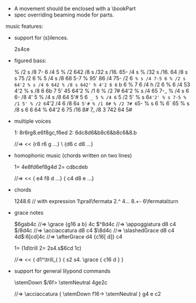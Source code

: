 - A movement should be enclosed with a \bookPart
- spec overriding beaming mode for parts.

music features:
- support for (s)ilences.

  2s4ce

- figured bass:

  % /2 s /8 7- 6 /4 5
  % /2 642 /8 s /32 s /16. 65- /4 s
  % /32 s /16. 64 /8 s s 75 /2 6
  % 5 /4 s /8 68 5-7
  % 95' 86 /4 75- /2 6`
  % s /4 7-5 6
  % /2 s 64'2
  % s /4 6 642
  % /8 s 642' h 4'2 6 6` b 6
  % 7 6 /4 h /2 6
  % 6 /4 53 4'2
  % s /8 6 6b 7 5' 45 64'2
  % /1 6
  % /2 7# 64'2
  % s /4 65 7-_
  % /4 s 6 6- /8 4' 5
  % /4 s /8 64 5'# 5 6` _ 5
  % /4 6` 5 /2 5'
  % s 6`4'2'
  % s 7-5
  % /1 5'
  % /2 6`4'2 /4 6 /8 6`4 5'#
  % /1 8#
  % /2 7# 6`5-
  % s 6
  % 6` 65 
  % s /8 s 6 6 64
  % 64'2 6 75 /16 8# 7_ /8 3 742 64 5#

- multiple voices

  1: 8r6rg8.e6f8gc,f6ed
  2: 6dc8d6&b8c6&b8c6&8.b
  
  //=>
  <<
    {r8 r6 g ...}
    \\
    {d6 c d8 ...}
  >>
  
- homophonic music (chords written on two lines)

  1= 4e8fd6ef8g4d
  2= cdbcdeb
  
  //=> 
    <<
      { e4 f8 d ...}
      { c4 d8 e ...}
    >>

- chords

  1<ace>2<ace>4<face>8.<ac>6<gce>
  // with expression
  1<ace>\prall\fermata 2<ace>.^ 4<face>... 8.<ac>\+\- 6<gce>\fermata\turn

- grace notes

  $6gab4c //=> \grace {g16 a b} 4c
  $^8d4c //=> \appoggiatura d8 c4
  $/8d4c //=> \acciaccatura d8 c4
  $\8d4c //=> \slashedGrace d8 c4
  4d$:6[cd]4c //=> \afterGrace d4 {c16[ d]} c4
  
  1= (1d\trill
  2= 2s4.s$6cd
  1c)
  
  //=> 
    <<
      { d1^\trill_( }
      { s2 s4. \grace { c16 d } }
    >>

- support for general lilypond commands

  \stemDown $/6f\> \stemNeutral 4ge2c
  
  //=> 
    \acciaccatura {
      \stemDown
      f16->
      \stemNeutral
    }
    g4 e c2
